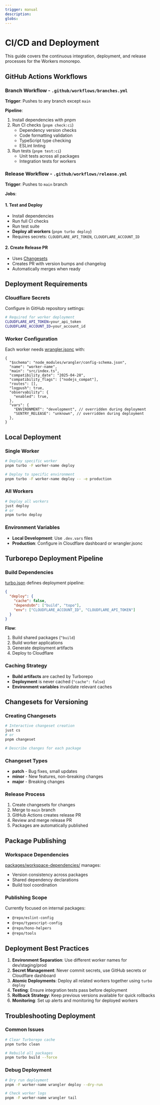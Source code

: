 ```yaml
---
trigger: manual
description:
globs:
---
```


# CI/CD and Deployment

This guide covers the continuous integration, deployment, and release processes for the Workers monorepo.

## GitHub Actions Workflows

### Branch Workflow - `.github/workflows/branches.yml`

**Trigger**: Pushes to any branch except `main`

**Pipeline**:

1. Install dependencies with pnpm
2. Run CI checks (`pnpm check:ci`)
   - Dependency version checks
   - Code formatting validation
   - TypeScript type checking
   - ESLint linting
3. Run tests (`pnpm test:ci`)
   - Unit tests across all packages
   - Integration tests for workers

### Release Workflow - `.github/workflows/release.yml`

**Trigger**: Pushes to `main` branch

**Jobs**:

#### 1. Test and Deploy

- Install dependencies
- Run full CI checks
- Run test suite
- **Deploy all workers** (`pnpm turbo deploy`)
- Requires secrets: `CLOUDFLARE_API_TOKEN`, `CLOUDFLARE_ACCOUNT_ID`

#### 2. Create Release PR

- Uses [Changesets](mdc:https:/github.com/changesets/changesets)
- Creates PR with version bumps and changelog
- Automatically merges when ready

## Deployment Requirements

### Cloudflare Secrets

Configure in GitHub repository settings:

```bash
# Required for worker deployment
CLOUDFLARE_API_TOKEN=your_api_token
CLOUDFLARE_ACCOUNT_ID=your_account_id
```

### Worker Configuration

Each worker needs [wrangler.jsonc](mdc:apps/example-worker-echoback/wrangler.jsonc) with:

```jsonc
{
  "$schema": "node_modules/wrangler/config-schema.json",
  "name": "worker-name",
  "main": "src/index.ts",
  "compatibility_date": "2025-04-28",
  "compatibility_flags": ["nodejs_compat"],
  "routes": [],
  "logpush": true,
  "observability": {
    "enabled": true,
  },
  "vars": {
    "ENVIRONMENT": "development", // overridden during deployment
    "SENTRY_RELEASE": "unknown", // overridden during deployment
  },
}
```

## Local Deployment

### Single Worker

```bash
# Deploy specific worker
pnpm turbo -F worker-name deploy

# Deploy to specific environment
pnpm turbo -F worker-name deploy -- -e production
```

### All Workers

```bash
# Deploy all workers
just deploy
# or
pnpm turbo deploy
```

### Environment Variables

- **Local Development**: Use `.dev.vars` files
- **Production**: Configure in Cloudflare dashboard or wrangler.jsonc

## Turborepo Deployment Pipeline

### Build Dependencies

[turbo.json](mdc:turbo.json) defines deployment pipeline:

```json
{
  "deploy": {
    "cache": false,
    "dependsOn": ["build", "topo"],
    "env": ["CLOUDFLARE_ACCOUNT_ID", "CLOUDFLARE_API_TOKEN"]
  }
}
```

**Flow**:

1. Build shared packages (`^build`)
2. Build worker applications
3. Generate deployment artifacts
4. Deploy to Cloudflare

### Caching Strategy

- **Build artifacts** are cached by Turborepo
- **Deployment** is never cached (`"cache": false`)
- **Environment variables** invalidate relevant caches

## Changesets for Versioning

### Creating Changesets

```bash
# Interactive changeset creation
just cs
# or
pnpm changeset

# Describe changes for each package
```

### Changeset Types

- **patch** - Bug fixes, small updates
- **minor** - New features, non-breaking changes
- **major** - Breaking changes

### Release Process

1. Create changesets for changes
2. Merge to `main` branch
3. GitHub Actions creates release PR
4. Review and merge release PR
5. Packages are automatically published

## Package Publishing

### Workspace Dependencies

[packages/workspace-dependencies/](mdc:packages/workspace-dependencies) manages:

- Version consistency across packages
- Shared dependency declarations
- Build tool coordination

### Publishing Scope

Currently focused on internal packages:

- `@repo/eslint-config`
- `@repo/typescript-config`
- `@repo/hono-helpers`
- `@repo/tools`

## Deployment Best Practices

1. **Environment Separation**: Use different worker names for dev/staging/prod
2. **Secret Management**: Never commit secrets, use GitHub secrets or Cloudflare dashboard
3. **Atomic Deployments**: Deploy all related workers together using `turbo deploy`
4. **Testing**: Ensure integration tests pass before deployment
5. **Rollback Strategy**: Keep previous versions available for quick rollbacks
6. **Monitoring**: Set up alerts and monitoring for deployed workers

## Troubleshooting Deployment

### Common Issues

```bash
# Clear Turborepo cache
pnpm turbo clean

# Rebuild all packages
pnpm turbo build --force
```

### Debug Deployment

```bash
# Dry run deployment
pnpm -F worker-name wrangler deploy --dry-run

# Check worker logs
pnpm -F worker-name wrangler tail
```
